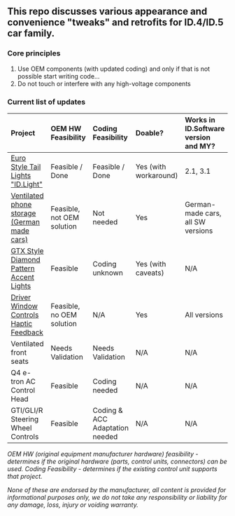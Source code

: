 ## This repo discusses various appearance and convenience "tweaks" and retrofits for ID.4/ID.5 car family. 

### Core principles

1.	Use OEM components (with updated coding) and only if that is not possible start writing code...
2.	Do not touch or interfere with any high-voltage components

### Current list of updates



| Project | OEM HW Feasibility | Coding Feasibility | Doable? | Works in ID.Software version and MY?
| :------------- | :------------- | :------------- | :---  | :---
| [Euro Style Tail Lights "ID.Light"](</Euro%20Style%20Tail%20Lights.md>) | Feasible / Done | Feasible / Done | Yes (with workaround) | 2.1, 3.1
| [Ventilated phone storage (German made cars)](</Ventilated%20Phone%20Storage.md>) | Feasible, not OEM solution | Not needed | Yes | German-made cars, all SW versions
| [GTX Style Diamond Pattern Accent Lights](</GTX%20Style%20Diamond%20Pattern%20Daylight%20Running%20Lights.md>) | Feasible | Coding unknown | Yes (with caveats) | N/A
| [Driver Window Controls Haptic Feedback](</Driver%20Window%20Controls%20Haptic%20Feedback.md>) | Feasible, no OEM solution | N/A | Yes | All versions
| Ventilated front seats | Needs Validation | Needs Validation | N/A | N/A
| Q4 e-tron AC Control Head | Feasible | Coding needed | N/A | N/A
| GTI/GLI/R Steering Wheel Controls | Feasible | Coding & ACC Adaptation needed | N/A | N/A


   _OEM HW (original equipment manufacturer hardware) feasibility - determines if the original hardware (parts, control units, connectors) can be used. Coding Feasibility - determines if the existing control unit supports that project._


_None of these are endorsed by the manufacturer, all content is provided for informational purposes only, we do not take any responsibility or liability for any damage, loss, injury or voiding warranty._
